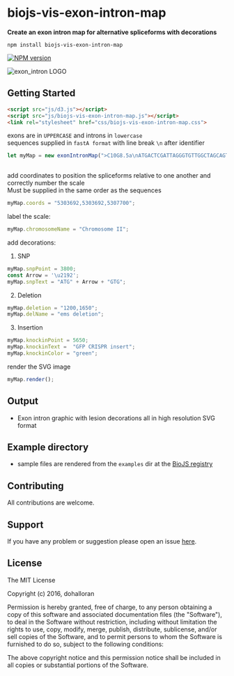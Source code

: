 # biojs-vis-exon-intron-map

**Create an exon intron map for alternative spliceforms with decorations**

`npm install biojs-vis-exon-intron-map` 


[![NPM version](http://img.shields.io/npm/v/biojs-vis-exon-intron-map.svg)](https://www.npmjs.org/package/biojs-vis-exon-intron-map) 

![exon_intron LOGO](https://user-images.githubusercontent.com/8477977/43047557-e06f3cb4-8da6-11e8-8de4-c86a5de43c91.png)


## Getting Started  
```HTML
<script src="js/d3.js"></script>
<script src="js/biojs-vis-exon-intron-map.js"></script>
<link rel="stylesheet" href="css/biojs-vis-exon-intron-map.css">
```

exons are in `UPPERCASE` and introns in `lowercase`  
sequences supplied in `fastA format` with line break `\n` after identifier

```javascript
let myMap = new exonIntronMap(">C10G8.5a\nATGACTCGATTAGGGTGTTGGCTAGCAGTAGCCTTTCTGGTGGCCCTCGCTGGACTCGCAGATGCTGGATCCAACTGTTCAGCAGCCGACGCCACTAGAAACTGCATCGATGGACTTGTTATACCTATTTGgtgaggatttaaactaaaacaaagcttgaat>C10G8.5b\nATGACTCGATTAGGGTGTTGGCTAGCAGTAGCCTTTCTGGTGGCCCTCGCTGGACTCGCAGATGCTGGATCCAACTGTTCAGCAGCCGACGCCACTAGAAACTGCATCGATGGACTTGTTATACCTATTTGgtgaggatttaaactaaaacaaagcttgaatcaaaatttga>C10G8.5c\nATGAAGGAGGGAGAGATCGTTTTTGAAGACAACCAGACTGAgtacatcacctaccaatatcgtttttcttcaactttttttccagAGCTCTTGTTGAAATTGGAATTGTCGATACTGAACAATACGAACGCTCCGACTACTTCTACATCGAGCTTTCCCCACCAATCTGGGCCAAGAAGATGAATGgtgagtatttttggaactatttttttaagtgaaacaacaaaaacgcttctacatatacatatgtgcacattgttaatttcactacaacaacacaacaacaaaaacaatcaattaat");
		
```

add coordinates to position the spliceforms relative to one another and correctly number the scale   
Must be supplied in the same order as the sequences

```javascript
myMap.coords = "5303692,5303692,5307700";
```

label the scale:
```javascript
myMap.chromosomeName = "Chromosome II";
```

add decorations:  
1. SNP
```javascript
myMap.snpPoint = 3800;
const Arrow = '\u2192';
myMap.snpText = "ATG" + Arrow + "GTG";
```
2. Deletion
```javascript
myMap.deletion = "1200,1650";
myMap.delName = "ems deletion";
```
3. Insertion
```javascript
myMap.knockinPoint = 5650;
myMap.knockinText =  "GFP CRISPR insert";
myMap.knockinColor = "green";
```
  
render the SVG image
```javascript
myMap.render();
```

## Output 
- Exon intron graphic with lesion decorations all in high resolution SVG format

## Example directory  
- sample files are rendered from the `examples` dir at the [BioJS registry](http://biojs.io/d/biojs-vis-exon-intron-map)

## Contributing

All contributions are welcome.

## Support

If you have any problem or suggestion please open an issue [here](https://github.com/dohalloran/biojs-vis-exon-intron-map/issues).

## License 

The MIT License

Copyright (c) 2016, dohalloran

Permission is hereby granted, free of charge, to any person
obtaining a copy of this software and associated documentation
files (the "Software"), to deal in the Software without
restriction, including without limitation the rights to use,
copy, modify, merge, publish, distribute, sublicense, and/or sell
copies of the Software, and to permit persons to whom the
Software is furnished to do so, subject to the following
conditions:

The above copyright notice and this permission notice shall be
included in all copies or substantial portions of the Software.

